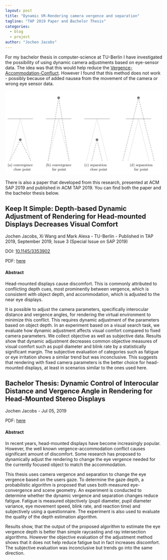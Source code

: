 ```yaml
---
layout: post
title: "Dynamic VR-Rendering camera vergence and separation"
tagline: "TAP 2019 Paper and Bachelor Thesis"
categories:
  - blog
  - project
author: "Jochen Jacobs"
---
```

For my bachelor thesis in computer-science at TU-Berlin I have investigated the possibility of using dynamic camera adjustments based on eye-sensor data. The idea was that this would help reduce the [Vergence-Accommodation-Confluct](https://medium.com/vrinflux-dot-com/vergence-accommodation-conflict-is-a-bitch-here-s-how-to-design-around-it-87dab1a7d9ba). However I found that this method does not work - possibly because of added nausea from the movement of the camera or wrong eye sensor data.

![Adjustment Methods](/assets/blog_assets/keep-it-simple/adjustments.jpg)

There is also a paper that developed from this research, presented at ACM SAP 2019 and published in ACM TAP 2019. You can find both the paper and the bachelor thesis below.

## Keep It Simple: Depth-based Dynamic Adjustment of Rendering for Head-mounted Displays Decreases Visual Comfort
Jochen Jacobs, Xi Wang and Mark Alexa - TU-Berlin - Published in TAP 2019, September 2019, Issue 3 (Special Issue on SAP 2019)

DOI: [10.1145/3353902](https://doi.org/10.1145/3353902)

PDF: [here](/assets/blog_assets/keep-it-simple/keepitsimple.pdf)

#### Abstract

Head-mounted displays cause discomfort. This is commonly attributed to conflicting depth cues, most prominently between vergence, which is consistent with object depth, and accommodation, which is adjusted to the near eye displays.

It is possible to adjust the camera parameters, specifically interocular distance and vergence angles, for rendering the virtual environment to minimize this conflict. This requires dynamic adjustment of the parameters based on object depth. In an experiment based on a visual search task, we evaluate how dynamic adjustment affects visual comfort compared to fixed camera parameters. We collect objective as well as subjective data. Results show that dynamic adjustment decreases common objective measures of visual comfort such as pupil diameter and blink rate by a statistically significant margin. The subjective evaluation of categories such as fatigue or eye irritation shows a similar trend but was inconclusive. This suggests that rendering with fixed camera parameters is the better choice for head-mounted displays, at least in scenarios similar to the ones used here.

## Bachelor Thesis: Dynamic Control of Interocular Distance and Vergence Angle in Rendering for Head-Mounted Stereo Displays
Jochen Jacobs - Jul 05, 2019

PDF: [here](/assets/blog_assets/keep-it-simple/BachelorThesis.pdf)

#### Abstract
In recent years, head-mounted displays have become increasingly popular. However, the well known vergence-accommodation conflict causes significant amount of discomfort. Some research has proposed to dynamically adjust the rendering to change the eye vergence needed for the currently focused object to match the accommodation.

This thesis uses camera vergence and separation to change the eye vergence based on the users gaze. To determine the gaze depth, a probabilistic algorithm is proposed that uses both measured eye-convergence and scene geometry. An experiment is conducted to determine whether the dynamic vergence and separation changes reduce fatigue. Fatigue is measured objectively (pupil diameter, pupil diameter variance, eye movement speed, blink rate, and reaction time) and subjectively using a questionnaire. The experiment is also used to evaluate the quality of the depth estimation algorithm.

Results show, that the output of the proposed algorithm to estimate the eye vergence depth is better than simple raycasting and ray intersection algorithms. However the objective evaluation of the adjustment method shows that it does not help reduce fatigue but in fact increases discomfort. The subjective evaluation was inconclusive but trends go into the same direction.
